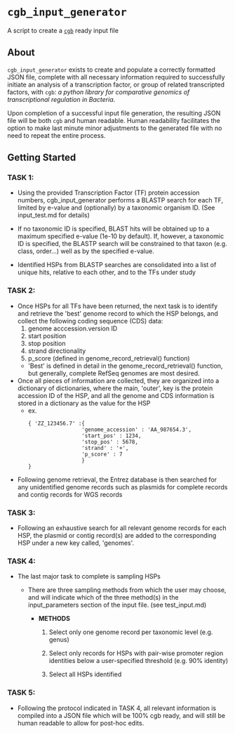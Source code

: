 # ``cgb_input_generator``
A script to create a [`cgb`](https://github.com/ErillLab/cgb) ready input file
## About
``cgb_input_generator`` exists to create and populate a correctly formatted JSON file, complete with all necessary information required to successfully initiate an analysis of a transcription factor, or group of related transcripted factors, with ``cgb``: _a python library for comparative genomics of transcriptional regulation in Bacteria_.

Upon completion of a successful input file generation, the resulting JSON file will be both ``cgb`` and human readable. Human readability facilitates the option to make last minute minor adjustments to the generated file with no need to repeat the entire process.

## Getting Started
### TASK 1:
  * Using the provided Transcription Factor (TF) protein accession numbers, cgb_input_generator 
    performs a BLASTP search for each TF, limited by e-value and (optionally) 
    by a taxonomic organism ID. (See input_test.md for details)
  
  * If no taxonomic ID is specified, BLAST hits will be obtained up to a
    maximum specified e-value (1e-10 by default). If, however,  a taxonomic ID 
    is specified, the BLASTP search will be constrained to that taxon (e.g.
    class, order...) well as by the specified e-value.
  
  * Identified HSPs from BLASTP searches are consolidated into a list of
    unique hits, relative to each other, and to the TFs under study 
### TASK 2:
  * Once HSPs for all TFs have been returned, the next task is to identify and retrieve the 'best' genome record to which the HSP belongs, and collect the following coding sequence (CDS) data: 
      1. genome acccession.version ID 
      2. start position
      3. stop position
      4. strand directionality
      5. p_score (defined in genome_record_retrieval() function)
      * 'Best' is defined in detail in the genome_record_retrieval() function,
       but generally, complete RefSeq genomes are most desired.     
  * Once all pieces of information are collected, they are organized into a dictionary of dictionaries, where the main, 'outer', key is the protein accession ID of the HSP, and all the genome and CDS information is stored in a dictionary as the value for the HSP 
    * ex.
      ``` 
      { 'ZZ_123456.7' :{
                       'genome_accession' : 'AA_987654.3',
                       'start_pos' : 1234,
                       'stop_pos' : 5678,
                       'strand' : '+',
                       'p_score' : 7
	                   }
      }
      ```
  * Following genome retrieval, the Entrez database is then searched for any 
    unidentified genome records such as plasmids for complete records and contig
    records for WGS records
### TASK 3:
  * Following an exhaustive search for all relevant genome records for each HSP, the plasmid or contig record(s) are added to the corresponding HSP under a new key called, 'genomes'.
### TASK 4:
  * The last major task to complete is sampling HSPs
     * There are three sampling methods from which the user may choose, and will
       indicate which of the three method(s) in the input_parameters section
       of the input file. (see test_input.md)
       
       * **METHODS**
         1. Select only one genome record per taxonomic level (e.g. genus)
	
         2. Select only records for HSPs with pair-wise promoter region identities below a user-specified threshold (e.g. 90% identity)
         3. Select all HSPs identified

### TASK 5:
  * Following the protocol indicated in TASK 4, all relevant information is compiled into a JSON file which will be 100% cgb ready, and will still be human readable to allow for post-hoc edits.
